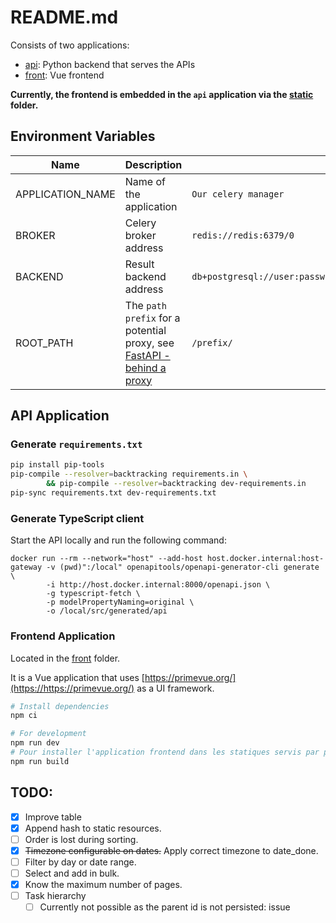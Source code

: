 # README.md

Consists of two applications:

- [api](./api/): Python backend that serves the APIs
- [front](./front/): Vue frontend

**Currently, the frontend is embedded in the `api` application via the [static](./api/app/static/) folder.**

## Environment Variables

| Name              | Description                                                                                                                           |                                                         |
| ----------------- | ------------------------------------------------------------------------------------------------------------------------------------- | ------------------------------------------------------- |
| APPLICATION_NAME  | Name of the application                                                                                                               | `Our celery manager`                                    |
| BROKER            | Celery broker address                                                                                                                 | `redis://redis:6379/0`                                  |
| BACKEND           | Result backend address                                                                                                                | `db+postgresql://user:password@127.0.0.1:5432/database` |
| ROOT_PATH         | The `path prefix` for a potential proxy, see [FastAPI - behind a proxy](https://https://fastapi.tiangolo.com/advanced/behind-a-proxy/) | `/prefix/`                                              |

## API Application

### Generate `requirements.txt`

```bash
pip install pip-tools
pip-compile --resolver=backtracking requirements.in \
        && pip-compile --resolver=backtracking dev-requirements.in
pip-sync requirements.txt dev-requirements.txt
```

### Generate TypeScript client

Start the API locally and run the following command:

```fish
docker run --rm --network="host" --add-host host.docker.internal:host-gateway -v (pwd)":/local" openapitools/openapi-generator-cli generate \
        -i http://host.docker.internal:8000/openapi.json \
        -g typescript-fetch \
        -p modelPropertyNaming=original \
        -o /local/src/generated/api
```

### Frontend Application

Located in the [front](./front/) folder.

It is a Vue application that uses [https://primevue.org/](https://https://primevue.org/) as a UI framework.

```bash
# Install dependencies
npm ci
```

```bash
# For development
npm run dev
# Pour installer l'application frontend dans les statiques servis par python
npm run build
```

## TODO:

- [x] Improve table
- [x] Append hash to static resources.
- [ ] Order is lost during sorting.
- [x] <strike>Timezone configurable on dates.</strike> Apply correct timezone to date_done.
- [ ] Filter by day or date range.
- [ ] Select and add in bulk.
- [x] Know the maximum number of pages.
- [ ] Task hierarchy
  - [ ] Currently not possible as the parent id is not persisted: issue
